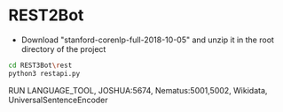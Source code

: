 # REST2Bot

- Download "stanford-corenlp-full-2018-10-05" and unzip it in the root directory of the project
```bash
cd REST3Bot\rest
python3 restapi.py
```
RUN LANGUAGE_TOOL, JOSHUA:5674, Nematus:5001,5002, Wikidata, UniversalSentenceEncoder
